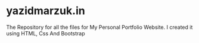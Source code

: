 # yazidmarzuk.in
The Repository for all the files for My Personal Portfolio Website.
I created it using HTML, Css And Bootstrap
